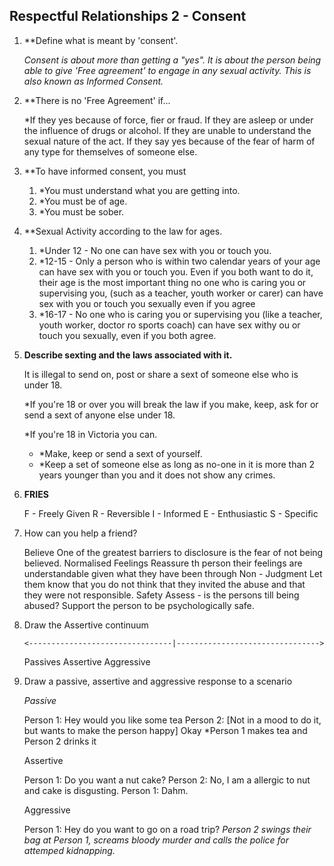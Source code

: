 ## Respectful Relationships 2 - Consent

1. **Define what is meant by 'consent'.

	*Consent is about more than getting a "yes". It is about the person being able to give 'Free agreement' to engage in any sexual activity. This is also known as Informed Consent.*
2. **There is no 'Free Agreement' if...
	
	*If they yes because of force, fier or fraud.
	If they are asleep or under the influence of drugs or alcohol.
	If they are unable to understand the sexual nature of the act.
	If they say yes because of the fear of harm of any type for themselves of someone else.

3. **To have informed consent, you must

	1.  *You must understand what you are getting into.
	2. *You must be of age.
	3. *You must be sober.

4. **Sexual Activity according to the law for ages.

	1. *Under 12 - No one can have sex with you or touch you.
	2. *12-15 - Only a person who is within two calendar years of your age can have sex with you or touch you. Even if you both want to do it, their age is the most important thing no one who is caring you or supervising you, (such as a teacher, youth worker or carer) can have sex with you or touch you sexually even if you agree
	3. *16-17 - No one who is caring you or supervising you (like a teacher, youth worker, doctor ro sports coach) can have sex withy ou or touch you sexually, even if you both agree. 

5. **Describe sexting and the laws associated with it.**
	
	It is illegal to send on, post or share a sext of someone else who is under 18.
	
	*If you're 18 or over you will break the law if you make, keep, ask for or send a sext of anyone else under 18.
	
	*If you're 18 in Victoria you can.
	- *Make, keep or send a sext of yourself.
	- *Keep a set of someone else as long as no-one in it is more than 2 years younger than you and it does not show any crimes.
6. **FRIES**

	F - Freely Given
	R - Reversible
	I - Informed
	E - Enthusiastic
	S - Specific

7. How can you help a friend?

	Believe
		One of the greatest barriers to disclosure is the fear of not being believed.
	Normalised Feelings
		Reassure th person their feelings are understandable given what they have been through
	Non - Judgment
		Let them know that you do not think that they invited the abuse and that they were not responsible.
	Safety
		Assess - is the persons till being abused?
		Support the person to be psychologically safe.

8. Draw the Assertive continuum

	   <--------------------------------|-------------------------------->
	Passives                                              Assertive                                            Aggressive

1. Draw a passive, assertive and aggressive response to a scenario 

	*Passive*

	Person 1: Hey would you like some tea
	Person 2: [Not in a mood to do it, but wants to make the person happy] Okay
	*Person 1 makes tea and Person 2 drinks it

	Assertive

	Person 1: Do you want a nut cake?
	Person 2: No, I am a allergic to nut and cake is disgusting.
	Person 1: Dahm.

	Aggressive

	Person 1: Hey do you want to go on a road trip?
	*Person 2 swings their bag at Person 1, screams bloody murder and calls the police for attemped kidnapping.*